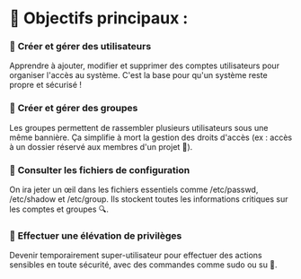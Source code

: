 # 🎯 Objectifs principaux :

### 🔹 **Créer et gérer des utilisateurs**

Apprendre à ajouter, modifier et supprimer des comptes utilisateurs pour organiser l'accès au système. C'est la base pour qu'un système reste propre et sécurisé !



### 🔹 **Créer et gérer des groupes**

Les groupes permettent de rassembler plusieurs utilisateurs sous une même bannière. Ça simplifie à mort la gestion des droits d'accès (ex : accès à un dossier réservé aux membres d'un projet 📂).



### 🔹 **Consulter les fichiers de configuration**

On ira jeter un œil dans les fichiers essentiels comme /etc/passwd, /etc/shadow et /etc/group. Ils stockent toutes les informations critiques sur les comptes et groupes 🔍.



### 🔹 **Effectuer une élévation de privilèges**

Devenir temporairement super-utilisateur pour effectuer des actions sensibles en toute sécurité, avec des commandes comme sudo ou su 🚀.

